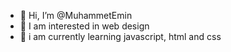 - 👋 Hi, I’m @MuhammetEmin
- 👀 I am interested in web design
- 🌱 i am currently learning javascript, html and css


<!---
MuhammetEminalt/MuhammetEminalt is a ✨ special ✨ repository because its `README.md` (this file) appears on your GitHub profile.
You can click the Preview link to take a look at your changes.
--->
